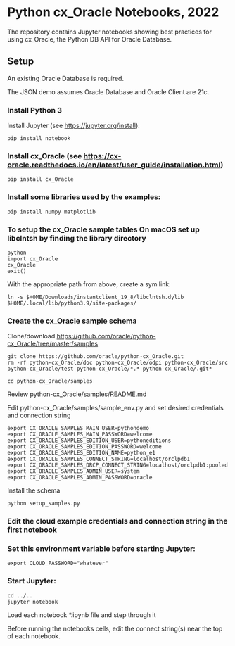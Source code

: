 # Python cx_Oracle Notebooks, 2022

The repository contains Jupyter notebooks showing best practices for using cx_Oracle, the Python DB API for Oracle Database.

## Setup

An existing Oracle Database is required.

The JSON demo assumes Oracle Database and Oracle Client are 21c.

### Install Python 3

Install Jupyter (see https://jupyter.org/install):

    pip install notebook

### Install cx_Oracle (see https://cx-oracle.readthedocs.io/en/latest/user_guide/installation.html)

    pip install cx_Oracle

### Install some libraries used by the examples:

    pip install numpy matplotlib

### To setup the cx_Oracle sample tables On macOS set up libclntsh by finding the library directory

    python
    import cx_Oracle
    cx_Oracle
    exit()

With the appropriate path from above, create a sym link:

    ln -s $HOME/Downloads/instantclient_19_8/libclntsh.dylib $HOME/.local/lib/python3.9/site-packages/

### Create the cx_Oracle sample schema

Clone/download https://github.com/oracle/python-cx_Oracle/tree/master/samples

    git clone https://github.com/oracle/python-cx_Oracle.git
    rm -rf python-cx_Oracle/doc python-cx_Oracle/odpi python-cx_Oracle/src python-cx_Oracle/test python-cx_Oracle/*.* python-cx_Oracle/.git*

    cd python-cx_Oracle/samples

Review python-cx_Oracle/samples/README.md

Edit python-cx_Oracle/samples/sample_env.py and set desired credentials and connection string

    export CX_ORACLE_SAMPLES_MAIN_USER=pythondemo
    export CX_ORACLE_SAMPLES_MAIN_PASSWORD=welcome
    export CX_ORACLE_SAMPLES_EDITION_USER=pythoneditions
    export CX_ORACLE_SAMPLES_EDITION_PASSWORD=welcome
    export CX_ORACLE_SAMPLES_EDITION_NAME=python_e1
    export CX_ORACLE_SAMPLES_CONNECT_STRING=localhost/orclpdb1
    export CX_ORACLE_SAMPLES_DRCP_CONNECT_STRING=localhost/orclpdb1:pooled
    export CX_ORACLE_SAMPLES_ADMIN_USER=system
    export CX_ORACLE_SAMPLES_ADMIN_PASSWORD=oracle

Install the schema

    python setup_samples.py

### Edit the cloud example credentials and connection string in the first notebook

### Set this environment variable before starting Jupyter:

    export CLOUD_PASSWORD="whatever"

### Start Jupyter:

    cd ../..
    jupyter notebook

Load each notebook *.ipynb file and step through it

Before running the notebooks cells, edit the connect string(s) near the top of each notebook.
